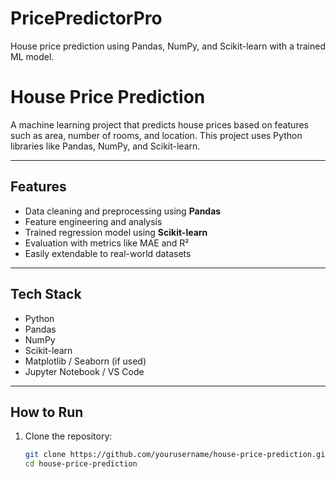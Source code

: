 # PricePredictorPro
House price prediction using Pandas, NumPy, and Scikit-learn with a trained ML model.


#  House Price Prediction

A machine learning project that predicts house prices based on features such as area, number of rooms, and location. This project uses Python libraries like Pandas, NumPy, and Scikit-learn.

---

## Features

- Data cleaning and preprocessing using **Pandas**
- Feature engineering and analysis
- Trained regression model using **Scikit-learn**
- Evaluation with metrics like MAE and R²
- Easily extendable to real-world datasets

---

## Tech Stack

- Python
- Pandas
- NumPy
- Scikit-learn
- Matplotlib / Seaborn (if used)
- Jupyter Notebook / VS Code

---

##  How to Run

1. Clone the repository:
   ```bash
   git clone https://github.com/yourusername/house-price-prediction.git
   cd house-price-prediction

